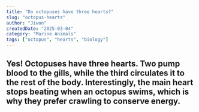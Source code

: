 ```yaml
---
title: "Do octopuses have three hearts?"
slug: "octopus-hearts"
author: "Jiwon"
createdDate: "2025-03-04"
category: "Marine Animals"
tags: ["octopus", "hearts", "biology"]
---
```

Yes! Octopuses have **three hearts**. Two pump blood to the gills, while the third circulates it to the rest of the body. Interestingly, the main heart stops beating when an octopus swims, which is why they prefer crawling to conserve energy.
---